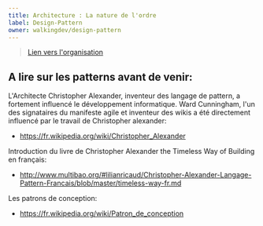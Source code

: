```yaml
---
title: Architecture : La nature de l'ordre
label: Design-Pattern
owner: walkingdev/design-pattern
---
```


> [Lien vers l'organisation](http://github.com/walkingdev)


## A lire sur les patterns avant de venir:

L'Architecte Christopher Alexander, inventeur des langage de pattern, a fortement influencé le développement informatique. Ward Cunningham, l'un des signataires du manifeste agile et inventeur des wikis a été directement influencé par le travail de Christopher alexander:
- https://fr.wikipedia.org/wiki/Christopher_Alexander

Introduction du livre de Christopher Alexander the Timeless Way of Building en français:

- http://www.multibao.org/#lilianricaud/Christopher-Alexander-Langage-Pattern-Francais/blob/master/timeless-way-fr.md

Les patrons de conception:
- https://fr.wikipedia.org/wiki/Patron_de_conception
